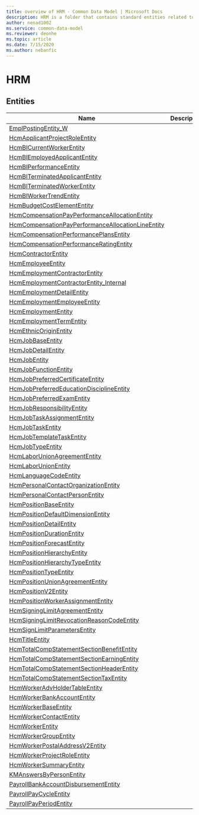 ```yaml
---
title: overview of HRM - Common Data Model | Microsoft Docs
description: HRM is a folder that contains standard entities related to the Common Data Model.
author: nenad1002
ms.service: common-data-model
ms.reviewer: deonhe
ms.topic: article
ms.date: 7/15/2020
ms.author: nebanfic
---
```


# HRM


## Entities

|Name|Description|
|---|---|
|[EmplPostingEntity_W](EmplPostingEntity_W.md)||
|[HcmApplicantProjectRoleEntity](HcmApplicantProjectRoleEntity.md)||
|[HcmBICurrentWorkerEntity](HcmBICurrentWorkerEntity.md)||
|[HcmBIEmployedApplicantEntity](HcmBIEmployedApplicantEntity.md)||
|[HcmBIPerformanceEntity](HcmBIPerformanceEntity.md)||
|[HcmBITerminatedApplicantEntity](HcmBITerminatedApplicantEntity.md)||
|[HcmBITerminatedWorkerEntity](HcmBITerminatedWorkerEntity.md)||
|[HcmBIWorkerTrendEntity](HcmBIWorkerTrendEntity.md)||
|[HcmBudgetCostElementEntity](HcmBudgetCostElementEntity.md)||
|[HcmCompensationPayPerformanceAllocationEntity](HcmCompensationPayPerformanceAllocationEntity.md)||
|[HcmCompensationPayPerformanceAllocationLineEntity](HcmCompensationPayPerformanceAllocationLineEntity.md)||
|[HcmCompensationPerformancePlansEntity](HcmCompensationPerformancePlansEntity.md)||
|[HcmCompensationPerformanceRatingEntity](HcmCompensationPerformanceRatingEntity.md)||
|[HcmContractorEntity](HcmContractorEntity.md)||
|[HcmEmployeeEntity](HcmEmployeeEntity.md)||
|[HcmEmploymentContractorEntity](HcmEmploymentContractorEntity.md)||
|[HcmEmploymentContractorEntity_Internal](HcmEmploymentContractorEntity_Internal.md)||
|[HcmEmploymentDetailEntity](HcmEmploymentDetailEntity.md)||
|[HcmEmploymentEmployeeEntity](HcmEmploymentEmployeeEntity.md)||
|[HcmEmploymentEntity](HcmEmploymentEntity.md)||
|[HcmEmploymentTermEntity](HcmEmploymentTermEntity.md)||
|[HcmEthnicOriginEntity](HcmEthnicOriginEntity.md)||
|[HcmJobBaseEntity](HcmJobBaseEntity.md)||
|[HcmJobDetailEntity](HcmJobDetailEntity.md)||
|[HcmJobEntity](HcmJobEntity.md)||
|[HcmJobFunctionEntity](HcmJobFunctionEntity.md)||
|[HcmJobPreferredCertificateEntity](HcmJobPreferredCertificateEntity.md)||
|[HcmJobPreferredEducationDisciplineEntity](HcmJobPreferredEducationDisciplineEntity.md)||
|[HcmJobPreferredExamEntity](HcmJobPreferredExamEntity.md)||
|[HcmJobResponsibilityEntity](HcmJobResponsibilityEntity.md)||
|[HcmJobTaskAssignmentEntity](HcmJobTaskAssignmentEntity.md)||
|[HcmJobTaskEntity](HcmJobTaskEntity.md)||
|[HcmJobTemplateTaskEntity](HcmJobTemplateTaskEntity.md)||
|[HcmJobTypeEntity](HcmJobTypeEntity.md)||
|[HcmLaborUnionAgreementEntity](HcmLaborUnionAgreementEntity.md)||
|[HcmLaborUnionEntity](HcmLaborUnionEntity.md)||
|[HcmLanguageCodeEntity](HcmLanguageCodeEntity.md)||
|[HcmPersonalContactOrganizationEntity](HcmPersonalContactOrganizationEntity.md)||
|[HcmPersonalContactPersonEntity](HcmPersonalContactPersonEntity.md)||
|[HcmPositionBaseEntity](HcmPositionBaseEntity.md)||
|[HcmPositionDefaultDimensionEntity](HcmPositionDefaultDimensionEntity.md)||
|[HcmPositionDetailEntity](HcmPositionDetailEntity.md)||
|[HcmPositionDurationEntity](HcmPositionDurationEntity.md)||
|[HcmPositionForecastEntity](HcmPositionForecastEntity.md)||
|[HcmPositionHierarchyEntity](HcmPositionHierarchyEntity.md)||
|[HcmPositionHierarchyTypeEntity](HcmPositionHierarchyTypeEntity.md)||
|[HcmPositionTypeEntity](HcmPositionTypeEntity.md)||
|[HcmPositionUnionAgreementEntity](HcmPositionUnionAgreementEntity.md)||
|[HcmPositionV2Entity](HcmPositionV2Entity.md)||
|[HcmPositionWorkerAssignmentEntity](HcmPositionWorkerAssignmentEntity.md)||
|[HcmSigningLimitAgreementEntity](HcmSigningLimitAgreementEntity.md)||
|[HcmSigningLimitRevocationReasonCodeEntity](HcmSigningLimitRevocationReasonCodeEntity.md)||
|[HcmSignLimitParametersEntity](HcmSignLimitParametersEntity.md)||
|[HcmTitleEntity](HcmTitleEntity.md)||
|[HcmTotalCompStatementSectionBenefitEntity](HcmTotalCompStatementSectionBenefitEntity.md)||
|[HcmTotalCompStatementSectionEarningEntity](HcmTotalCompStatementSectionEarningEntity.md)||
|[HcmTotalCompStatementSectionHeaderEntity](HcmTotalCompStatementSectionHeaderEntity.md)||
|[HcmTotalCompStatementSectionTaxEntity](HcmTotalCompStatementSectionTaxEntity.md)||
|[HcmWorkerAdvHolderTableEntity](HcmWorkerAdvHolderTableEntity.md)||
|[HcmWorkerBankAccountEntity](HcmWorkerBankAccountEntity.md)||
|[HcmWorkerBaseEntity](HcmWorkerBaseEntity.md)||
|[HcmWorkerContactEntity](HcmWorkerContactEntity.md)||
|[HcmWorkerEntity](HcmWorkerEntity.md)||
|[HcmWorkerGroupEntity](HcmWorkerGroupEntity.md)||
|[HcmWorkerPostalAddressV2Entity](HcmWorkerPostalAddressV2Entity.md)||
|[HcmWorkerProjectRoleEntity](HcmWorkerProjectRoleEntity.md)||
|[HcmWorkerSummaryEntity](HcmWorkerSummaryEntity.md)||
|[KMAnswersByPersonEntity](KMAnswersByPersonEntity.md)||
|[PayrollBankAccountDisbursementEntity](PayrollBankAccountDisbursementEntity.md)||
|[PayrollPayCycleEntity](PayrollPayCycleEntity.md)||
|[PayrollPayPeriodEntity](PayrollPayPeriodEntity.md)||
